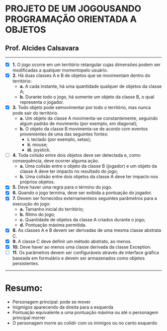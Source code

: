 # PROJETO DE UM JOGOUSANDO PROGRAMAÇÃO ORIENTADA A OBJETOS

## Prof. Alcides Calsavara
---
- [X] **1.** O jogo ocorre em um território retangular cujas dimensões podem ser modificadas a qualquer momentopelo usuário.
- [X] **2.** Há duas classes A e B de objetos que se movimentam dentro do território:
    - **a.** A cada instante, há uma quantidade qualquer de objetos da classe A;
    - **b.** Durante todo o jogo, há somente um objeto da classe B, o qual representa o jogador.
- [X] **3.** Todo objeto pode semovimentar por todo o território, mas nunca pode sair do território.
    - **a.** Um objeto da classe A movimenta-se constantemente, seguindo algum padrão de movimento (por exemplo, em diagonal);
    - **b.** O objeto da classe B movimenta-se de acordo com eventos provenientes de uma das seguintes fontes:
        - **i.** teclado (por exemplo, setas);
		- **ii.** mouse;
		- **iii.** joystick.
- [ ] **4.** Toda colisão entre dois objetos deve ser detectada e, como consequência, deve ocorrer alguma ação.
    - **a.** Uma colisão entre o objeto da classe B (jogador) e um objeto da classe A deve ter impacto no resultado do jogo;
    - **b.** Uma colisão entre dois objetos da classe A deve ter impacto nos próprios objetos.
- [X] **5.** Deve haver uma regra para o término do jogo.
- [X] **6.** Quando o jogo termina, deve ser exibida a pontuação do jogador.
- [X] **7.** Devem ser fornecidos externamenteos seguintes parâmetros para a execução do jogo:
    - **a.** Tamanho inicial do território;
    - **b.** Ritmo do jogo;
    - **c.** Quantidade de objetos da classe A criados durante o jogo;
    - **d.** Pontuação máxima permitida.
- [X] **8.** As classes A e B devem ser derivadas de uma mesma classe abstrata C.
- [X] **9.** A classe C deve definir um método abstrato, ao menos.
- [X] **10.** Deve haver ao menos uma classe derivada da classe Exception.
- [ ] **11.** Os parâmetros devem ser configuráveis através de interface gráfica baseada em formulário e devem ser armazenados como objetos persistentes.
---
# Resumo:
- Personagem principal: pode se mover
- Inigmigos aparecendo da direita para a esquerda
- Pontuação equivalente a uma pontuação máxima ou até o personagem principal morrer
- O personagem morre ao colidir com os inimigos ou no canto esquerdo
